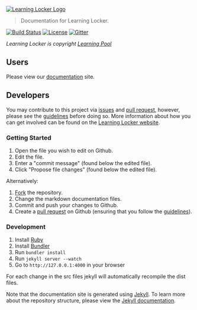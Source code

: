 [![Learning Locker Logo](https://raw.githubusercontent.com/LearningLocker/docs/master/src/images/logo-small.png)](https://learninglocker.net)   
> Documentation for Learning Locker.

[![Build Status](https://travis-ci.org/LearningLocker/docs.svg?branch=master)](https://travis-ci.org/LearningLocker/docs)
[![License](https://poser.pugx.org/learninglocker/learninglocker/license.svg)](http://opensource.org/licenses/GPL-3.0)
[![Gitter](https://badges.gitter.im/Join%20Chat.svg)](https://gitter.im/LearningLocker/learninglocker?utm_source=badge&utm_medium=badge&utm_campaign=pr-badge&utm_content=badge)

*Learning Locker is copyright [Learning Pool](http://learningpool.com)*

## Users
Please view our [documentation](http://docs.learninglocker.net) site.

## Developers
You may contribute to this project via [issues](/issues) and [pull request](/pulls), however, please see the [guidelines](/contributing.md) before doing so. More information about how you can get involved can be found on the [Learning Locker website](http://learninglocker.net/community/get-involved/).

### Getting Started
1. Open the file you wish to edit on Github.
2. Edit the file.
3. Enter a "commit message" (found below the edited file).
4. Click "Propose file changes" (found below the edited file).

Alternatively:

1. [Fork](/fork) the repository.
2. Change the markdown documentation files.
3. Commit and push your changes to Github.
4. Create a [pull request](/pulls) on Github (ensuring that you follow the [guidelines](/contributing.md)).

### Development
1. Install [Ruby](https://www.ruby-lang.org/en/documentation/installation/)
2. Install [Bundler](https://bundler.io/)
3. Run `bundler install`
4. Run `jekyll server --watch`
5. Go to `http://127.0.0.1:4000` in your browser

For each change in the src files jekyll will automatically recompile the dist files.

Note that the documentation site is generated using [Jekyll](http://jekyllrb.com/). To learn more about the repository structure, please view the [Jekyll documentation](http://jekyllrb.com/docs/home/).
